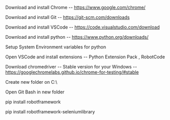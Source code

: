 Download and install Chrome -- https://www.google.com/chrome/

Download and install Git -- https://git-scm.com/downloads

Download and install VSCode -- https://code.visualstudio.com/download

Download and install python -- https://www.python.org/downloads/

Setup System Environment variables for python

Open VSCode and install extensions -- Python Extension Pack , RobotCode

Download chromedriver -- Stable version for your Windows -- https://googlechromelabs.github.io/chrome-for-testing/#stable

Create new folder on C:\

Open Git Bash in new folder


pip install robotframework

pip install robotframework-seleniumlibrary

